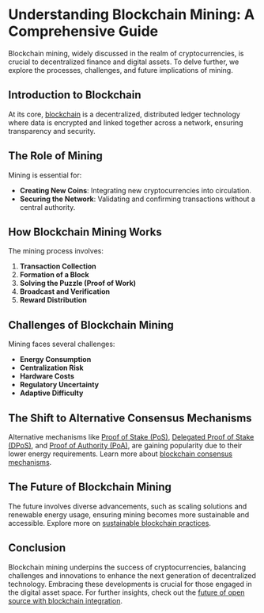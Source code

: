 # Understanding Blockchain Mining: A Comprehensive Guide

Blockchain mining, widely discussed in the realm of cryptocurrencies, is crucial to decentralized finance and digital assets. To delve further, we explore the processes, challenges, and future implications of mining.

## Introduction to Blockchain

At its core, [blockchain](https://www.license-token.com/wiki/what-is-blockchain) is a decentralized, distributed ledger technology where data is encrypted and linked together across a network, ensuring transparency and security.

## The Role of Mining

Mining is essential for:
- **Creating New Coins**: Integrating new cryptocurrencies into circulation.
- **Securing the Network**: Validating and confirming transactions without a central authority.

## How Blockchain Mining Works

The mining process involves:

1. **Transaction Collection**
2. **Formation of a Block**
3. **Solving the Puzzle (Proof of Work)**
4. **Broadcast and Verification**
5. **Reward Distribution**

## Challenges of Blockchain Mining

Mining faces several challenges:
- **Energy Consumption**
- **Centralization Risk**
- **Hardware Costs**
- **Regulatory Uncertainty**
- **Adaptive Difficulty**

## The Shift to Alternative Consensus Mechanisms

Alternative mechanisms like [Proof of Stake (PoS)](https://ethereum.org/en/developers/docs/consensus-mechanisms/pos/), [Delegated Proof of Stake (DPoS)](https://bitshares.org/technology/delegated-proof-of-stake-consensus/), and [Proof of Authority (PoA)](https://www.r3.com/research/what-is-proof-of-authority/), are gaining popularity due to their lower energy requirements. Learn more about [blockchain consensus mechanisms](https://www.license-token.com/wiki/blockchain-consensus-mechanisms).

## The Future of Blockchain Mining

The future involves diverse advancements, such as scaling solutions and renewable energy usage, ensuring mining becomes more sustainable and accessible. Explore more on [sustainable blockchain practices](https://www.license-token.com/wiki/sustainable-blockchain-practices).

## Conclusion

Blockchain mining underpins the success of cryptocurrencies, balancing challenges and innovations to enhance the next generation of decentralized technology. Embracing these developments is crucial for those engaged in the digital asset space. For further insights, check out the [future of open source with blockchain integration](https://www.license-token.com/wiki/the-future-of-open-source-with-blockchain-integration).